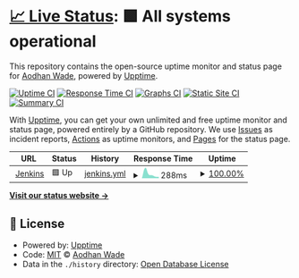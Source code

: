# [📈 Live Status](https://AodhanLP.github.io/upptime-status): <!--live status--> **🟩 All systems operational**

This repository contains the open-source uptime monitor and status page for [Aodhan Wade](https://AodhanLP.github.io/upptime-status), powered by [Upptime](https://github.com/upptime/upptime).

[![Uptime CI](https://github.com/AodhanLP/upptime-status/workflows/Uptime%20CI/badge.svg)](https://github.com/AodhanLP/upptime-status/actions?query=workflow%3A%22Uptime+CI%22)
[![Response Time CI](https://github.com/AodhanLP/upptime-status/workflows/Response%20Time%20CI/badge.svg)](https://github.com/AodhanLP/upptime-status/actions?query=workflow%3A%22Response+Time+CI%22)
[![Graphs CI](https://github.com/AodhanLP/upptime-status/workflows/Graphs%20CI/badge.svg)](https://github.com/AodhanLP/upptime-status/actions?query=workflow%3A%22Graphs+CI%22)
[![Static Site CI](https://github.com/AodhanLP/upptime-status/workflows/Static%20Site%20CI/badge.svg)](https://github.com/AodhanLP/upptime-status/actions?query=workflow%3A%22Static+Site+CI%22)
[![Summary CI](https://github.com/AodhanLP/upptime-status/workflows/Summary%20CI/badge.svg)](https://github.com/AodhanLP/upptime-status/actions?query=workflow%3A%22Summary+CI%22)

With [Upptime](https://upptime.js.org), you can get your own unlimited and free uptime monitor and status page, powered entirely by a GitHub repository. We use [Issues](https://github.com/AodhanLP/upptime-status/issues) as incident reports, [Actions](https://github.com/AodhanLP/upptime-status/actions) as uptime monitors, and [Pages](https://AodhanLP.github.io/upptime-status) for the status page.

<!--start: status pages-->
<!-- This summary is generated by Upptime (https://github.com/upptime/upptime) -->
<!-- Do not edit this manually, your changes will be overwritten -->
<!-- prettier-ignore -->
| URL | Status | History | Response Time | Uptime |
| --- | ------ | ------- | ------------- | ------ |
| <img alt="" src="https://favicons.githubusercontent.com/jenkins.learningpool.com" height="13"> [Jenkins](https://jenkins.learningpool.com/login) | 🟩 Up | [jenkins.yml](https://github.com/AodhanLP/upptime-status/commits/HEAD/history/jenkins.yml) | <details><summary><img alt="Response time graph" src="./graphs/jenkins/response-time-week.png" height="20"> 288ms</summary><br><a href="https://AodhanLP.github.io/upptime-status/history/jenkins"><img alt="Response time 288" src="https://img.shields.io/endpoint?url=https%3A%2F%2Fraw.githubusercontent.com%2FAodhanLP%2Fupptime-status%2FHEAD%2Fapi%2Fjenkins%2Fresponse-time.json"></a><br><a href="https://AodhanLP.github.io/upptime-status/history/jenkins"><img alt="24-hour response time 198" src="https://img.shields.io/endpoint?url=https%3A%2F%2Fraw.githubusercontent.com%2FAodhanLP%2Fupptime-status%2FHEAD%2Fapi%2Fjenkins%2Fresponse-time-day.json"></a><br><a href="https://AodhanLP.github.io/upptime-status/history/jenkins"><img alt="7-day response time 288" src="https://img.shields.io/endpoint?url=https%3A%2F%2Fraw.githubusercontent.com%2FAodhanLP%2Fupptime-status%2FHEAD%2Fapi%2Fjenkins%2Fresponse-time-week.json"></a><br><a href="https://AodhanLP.github.io/upptime-status/history/jenkins"><img alt="30-day response time 288" src="https://img.shields.io/endpoint?url=https%3A%2F%2Fraw.githubusercontent.com%2FAodhanLP%2Fupptime-status%2FHEAD%2Fapi%2Fjenkins%2Fresponse-time-month.json"></a><br><a href="https://AodhanLP.github.io/upptime-status/history/jenkins"><img alt="1-year response time 288" src="https://img.shields.io/endpoint?url=https%3A%2F%2Fraw.githubusercontent.com%2FAodhanLP%2Fupptime-status%2FHEAD%2Fapi%2Fjenkins%2Fresponse-time-year.json"></a></details> | <details><summary><a href="https://AodhanLP.github.io/upptime-status/history/jenkins">100.00%</a></summary><a href="https://AodhanLP.github.io/upptime-status/history/jenkins"><img alt="All-time uptime 100.00%" src="https://img.shields.io/endpoint?url=https%3A%2F%2Fraw.githubusercontent.com%2FAodhanLP%2Fupptime-status%2FHEAD%2Fapi%2Fjenkins%2Fuptime.json"></a><br><a href="https://AodhanLP.github.io/upptime-status/history/jenkins"><img alt="24-hour uptime 100.00%" src="https://img.shields.io/endpoint?url=https%3A%2F%2Fraw.githubusercontent.com%2FAodhanLP%2Fupptime-status%2FHEAD%2Fapi%2Fjenkins%2Fuptime-day.json"></a><br><a href="https://AodhanLP.github.io/upptime-status/history/jenkins"><img alt="7-day uptime 100.00%" src="https://img.shields.io/endpoint?url=https%3A%2F%2Fraw.githubusercontent.com%2FAodhanLP%2Fupptime-status%2FHEAD%2Fapi%2Fjenkins%2Fuptime-week.json"></a><br><a href="https://AodhanLP.github.io/upptime-status/history/jenkins"><img alt="30-day uptime 100.00%" src="https://img.shields.io/endpoint?url=https%3A%2F%2Fraw.githubusercontent.com%2FAodhanLP%2Fupptime-status%2FHEAD%2Fapi%2Fjenkins%2Fuptime-month.json"></a><br><a href="https://AodhanLP.github.io/upptime-status/history/jenkins"><img alt="1-year uptime 100.00%" src="https://img.shields.io/endpoint?url=https%3A%2F%2Fraw.githubusercontent.com%2FAodhanLP%2Fupptime-status%2FHEAD%2Fapi%2Fjenkins%2Fuptime-year.json"></a></details>

<!--end: status pages-->

[**Visit our status website →**](https://AodhanLP.github.io/upptime-status)

## 📄 License

- Powered by: [Upptime](https://github.com/upptime/upptime)
- Code: [MIT](./LICENSE) © [Aodhan Wade](https://AodhanLP.github.io/upptime-status)
- Data in the `./history` directory: [Open Database License](https://opendatacommons.org/licenses/odbl/1-0/)
